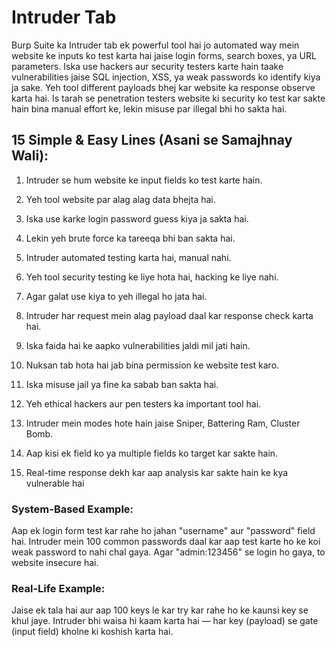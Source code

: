 # Intruder Tab 
Burp Suite ka Intruder tab ek powerful tool hai jo automated way mein website ke inputs ko test karta hai jaise login forms, search boxes, ya URL parameters. Iska use hackers aur security testers karte hain taake vulnerabilities jaise SQL injection, XSS, ya weak passwords ko identify kiya ja sake. Yeh tool different payloads bhej kar website ka response observe karta hai. Is tarah se penetration testers website ki security ko test kar sakte hain bina manual effort ke, lekin misuse par illegal bhi ho sakta hai.


## 15 Simple & Easy Lines (Asani se Samajhnay Wali):

1. Intruder se hum website ke input fields ko test karte hain.

2. Yeh tool website par alag alag data bhejta hai.

3. Iska use karke login password guess kiya ja sakta hai.

4. Lekin yeh brute force ka tareeqa bhi ban sakta hai.

5. Intruder automated testing karta hai, manual nahi.

6. Yeh tool security testing ke liye hota hai, hacking ke liye nahi.

7. Agar galat use kiya to yeh illegal ho jata hai.

8. Intruder har request mein alag payload daal kar response check karta hai.

9. Iska faida hai ke aapko vulnerabilities jaldi mil jati hain.

10. Nuksan tab hota hai jab bina permission ke website test karo.

11. Iska misuse jail ya fine ka sabab ban sakta hai.

12. Yeh ethical hackers aur pen testers ka important tool hai.

13. Intruder mein modes hote hain jaise Sniper, Battering Ram, Cluster Bomb.

14. Aap kisi ek field ko ya multiple fields ko target kar sakte hain.

15. Real-time response dekh kar aap analysis kar sakte hain ke kya vulnerable hai

### System-Based Example:
Aap ek login form test kar rahe ho jahan "username" aur "password" field hai. Intruder mein 100 common passwords daal kar aap test karte ho ke koi weak password to nahi chal gaya. Agar "admin:123456" se login ho gaya, to website insecure hai.

### Real-Life Example:
Jaise ek tala hai aur aap 100 keys le kar try kar rahe ho ke kaunsi key se khul jaye. Intruder bhi waisa hi kaam karta hai — har key (payload) se gate (input field) kholne ki koshish karta hai.
